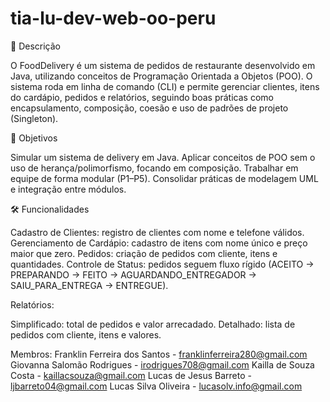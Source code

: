 # tia-lu-dev-web-oo-peru

📌 Descrição

O FoodDelivery é um sistema de pedidos de restaurante desenvolvido em Java, utilizando conceitos de Programação Orientada a Objetos (POO).
O sistema roda em linha de comando (CLI) e permite gerenciar clientes, itens do cardápio, pedidos e relatórios, seguindo boas práticas como encapsulamento, composição, coesão e uso de padrões de projeto (Singleton).

🎯 Objetivos

Simular um sistema de delivery em Java.
Aplicar conceitos de POO sem o uso de herança/polimorfismo, focando em composição.
Trabalhar em equipe de forma modular (P1–P5).
Consolidar práticas de modelagem UML e integração entre módulos.

🛠️ Funcionalidades

Cadastro de Clientes: registro de clientes com nome e telefone válidos.
Gerenciamento de Cardápio: cadastro de itens com nome único e preço maior que zero.
Pedidos: criação de pedidos com cliente, itens e quantidades.
Controle de Status: pedidos seguem fluxo rígido (ACEITO → PREPARANDO → FEITO → AGUARDANDO_ENTREGADOR → SAIU_PARA_ENTREGA → ENTREGUE).

Relatórios:

Simplificado: total de pedidos e valor arrecadado.
Detalhado: lista de pedidos com cliente, itens e valores.

Membros:
Franklin Ferreira dos Santos - franklinferreira280@gmail.com
Giovanna Salomão Rodrigues - irodrigues708@gmail.com
Kailla de Souza Costa - kaillacsouza@gmail.com
Lucas de Jesus Barreto - ljbarreto04@gmail.com
Lucas Silva Oliveira - lucasolv.info@gmail.com
